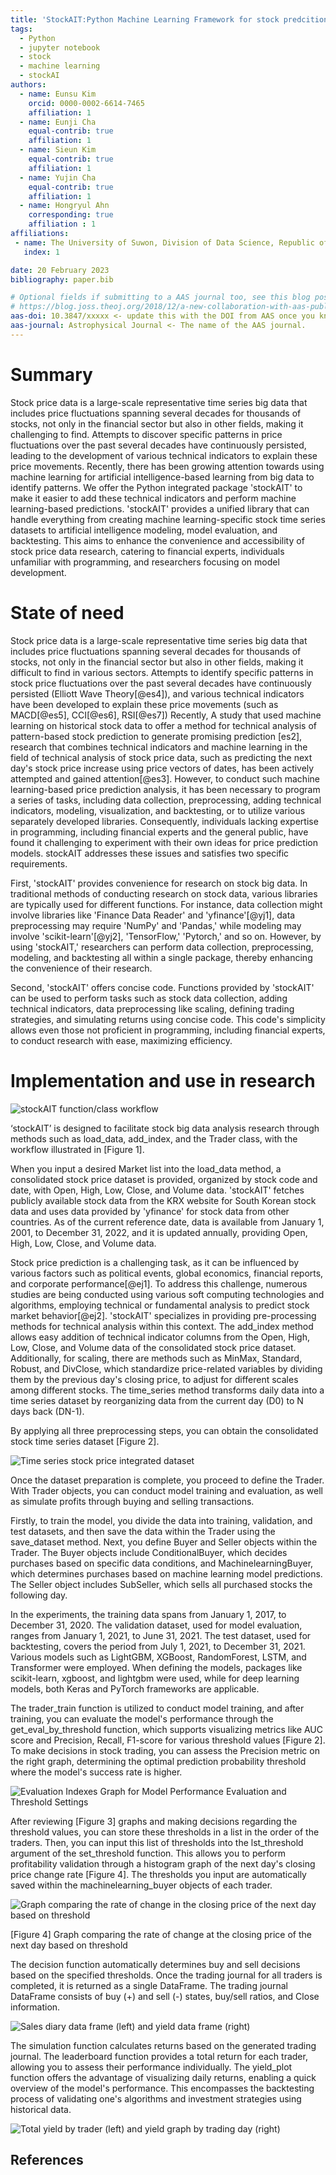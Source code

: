 ```yaml
---
title: 'StockAIT:Python Machine Learning Framework for stock predcition.'
tags:
  - Python
  - jupyter notebook
  - stock
  - machine learning 
  - stockAI 
authors:
  - name: Eunsu Kim
    orcid: 0000-0002-6614-7465
    affiliation: 1
  - name: Eunji Cha
    equal-contrib: true 
    affiliation: 1
  - name: Sieun Kim
    equal-contrib: true
    affiliation: 1
  - name: Yujin Cha
    equal-contrib: true
    affiliation: 1
  - name: Hongryul Ahn
    corresponding: true 
    affiliation : 1
affiliations:
 - name: The University of Suwon, Division of Data Science, Republic of Korea
   index: 1

date: 20 February 2023
bibliography: paper.bib

# Optional fields if submitting to a AAS journal too, see this blog post:
# https://blog.joss.theoj.org/2018/12/a-new-collaboration-with-aas-publishing
aas-doi: 10.3847/xxxxx <- update this with the DOI from AAS once you know it.
aas-journal: Astrophysical Journal <- The name of the AAS journal.
---
```




# Summary

Stock price data is a large-scale representative time series big data that includes price fluctuations spanning several decades for thousands of stocks, not only in the financial sector but also in other fields, making it challenging to find. Attempts to discover specific patterns in price fluctuations over the past several decades have continuously persisted, leading to the development of various technical indicators to explain these price movements. Recently, there has been growing attention towards using machine learning for artificial intelligence-based learning from big data to identify patterns. We offer the Python integrated package 'stockAIT' to make it easier to add these technical indicators and perform machine learning-based predictions. 'stockAIT' provides a unified library that can handle everything from creating machine learning-specific stock time series datasets to artificial intelligence modeling, model evaluation, and backtesting. This aims to enhance the convenience and accessibility of stock price data research, catering to financial experts, individuals unfamiliar with programming, and researchers focusing on model development.



# State of need 

Stock price data is a large-scale representative time series big data that includes price fluctuations spanning several decades for thousands of stocks, not only in the financial sector but also in other fields, making it difficult to find in various sectors. Attempts to identify specific patterns in stock price fluctuations over the past several decades have continuously persisted (Elliott Wave Theory[@es4]), and various technical indicators have been developed to explain these price movements (such as MACD[@es5], CCI[@es6], RSI[@es7]) Recently, A study that used machine learning on historical stock data to offer  a  method for technical analysis of pattern-based stock prediction to generate promising prediction [es2], research that combines technical indicators and machine learning in the field of technical analysis of stock price data, such as predicting the next day's stock price increase using price vectors of dates, has been actively attempted and gained attention[@es3]. However, to conduct such machine learning-based price prediction analysis, it has been necessary to program a series of tasks, including data collection, preprocessing, adding technical indicators, modeling, visualization, and backtesting, or to utilize various separately developed libraries. Consequently, individuals lacking expertise in programming, including financial experts and the general public, have found it challenging to experiment with their own ideas for price prediction models. stockAIT addresses these issues and satisfies two specific requirements.


First, 'stockAIT' provides convenience for research on stock big data. In traditional methods of conducting research on stock data, various libraries are typically used for different functions. For instance, data collection might involve libraries like 'Finance Data Reader' and 'yfinance'[@yj1], data preprocessing may require 'NumPy' and 'Pandas,' while modeling may involve 'scikit-learn'[@yj2], 'TensorFlow,' 'Pytorch,' and so on. However, by using 'stockAIT,' researchers can perform data collection, preprocessing, modeling, and backtesting all within a single package, thereby enhancing the convenience of their research.


Second, 'stockAIT' offers concise code. Functions provided by 'stockAIT' can be used to perform tasks such as stock data collection, adding technical indicators, data preprocessing like scaling, defining trading strategies, and simulating returns using concise code. This code's simplicity allows even those not proficient in programming, including financial experts, to conduct research with ease, maximizing efficiency.





# Implementation and use in research 

![stockAIT function/class workflow](../image/FIGURE1.PNG)


‘stockAIT’ is designed to facilitate stock big data analysis research through methods such as load_data, add_index, and the Trader class, with the workflow illustrated in [Figure 1].


When you input a desired Market list into the load_data method, a consolidated stock price dataset is provided, organized by stock code and date, with Open, High, Low, Close, and Volume data. 'stockAIT' fetches publicly available stock data from the KRX website for South Korean stock data and uses data provided by 'yfinance' for stock data from other countries. As of the current reference date, data is available from January 1, 2001, to December 31, 2022, and it is updated annually, providing Open, High, Low, Close, and Volume data.


Stock price prediction is a challenging task, as it can be influenced by various factors such as political events, global economics, financial reports, and corporate performance[@ej1]. To address this challenge, numerous studies are being conducted using various soft computing technologies and algorithms, employing technical or fundamental analysis to predict stock market behavior[@ej2]. 'stockAIT' specializes in providing pre-processing methods for technical analysis within this context. The add_index method allows easy addition of technical indicator columns from the Open, High, Low, Close, and Volume data of the consolidated stock price dataset. Additionally, for scaling, there are methods such as MinMax, Standard, Robust, and DivClose, which standardize price-related variables by dividing them by the previous day's closing price, to adjust for different scales among different stocks. The time_series method transforms daily data into a time series dataset by reorganizing data from the current day (D0) to N days back (DN-1).


By applying all three preprocessing steps, you can obtain the consolidated stock time series dataset [Figure 2].


![Time series stock price integrated dataset](../image/FIGURE2.PNG)


Once the dataset preparation is complete, you proceed to define the Trader. With Trader objects, you can conduct model training and evaluation, as well as simulate profits through buying and selling transactions.


Firstly, to train the model, you divide the data into training, validation, and test datasets, and then save the data within the Trader using the save_dataset method. Next, you define Buyer and Seller objects within the Trader. The Buyer objects include ConditionalBuyer, which decides purchases based on specific data conditions, and MachinelearningBuyer, which determines purchases based on machine learning model predictions. The Seller object includes SubSeller, which sells all purchased stocks the following day.


In the experiments, the training data spans from January 1, 2017, to December 31, 2020. The validation dataset, used for model evaluation, ranges from January 1, 2021, to June 31, 2021. The test dataset, used for backtesting, covers the period from July 1, 2021, to December 31, 2021. Various models such as LightGBM, XGBoost, RandomForest, LSTM, and Transformer were employed. When defining the models, packages like scikit-learn, xgboost, and lightgbm were used, while for deep learning models, both Keras and PyTorch frameworks are applicable.


The trader_train function is utilized to conduct model training, and after training, you can evaluate the model's performance through the get_eval_by_threshold function, which supports visualizing metrics like AUC score and Precision, Recall, F1-score for various threshold values [Figure 2]. To make decisions in stock trading, you can assess the Precision metric on the right graph, determining the optimal prediction probability threshold where the model's success rate is higher.


![Evaluation Indexes Graph for Model Performance Evaluation and Threshold Settings](../image/FIGURE3.PNG)

After reviewing [Figure 3] graphs and making decisions regarding the threshold values, you can store these thresholds in a list in the order of the traders. Then, you can input this list of thresholds into the lst_threshold argument of the set_threshold function. This allows you to perform profitability validation through a histogram graph of the next day's closing price change rate [Figure 4]. The thresholds you input are automatically saved within the machinelearning_buyer objects of each trader.

![Graph comparing the rate of change in the closing price of the next day based on threshold](../image/FIGURE4.png)


[Figure 4] Graph comparing the rate of change at the closing price of the next day based on threshold

The decision function automatically determines buy and sell decisions based on the specified thresholds. Once the trading journal for all traders is completed, it is returned as a single DataFrame. The trading journal DataFrame consists of buy (+) and sell (-) states, buy/sell ratios, and Close information.

![Sales diary data frame (left) and yield data frame (right)](../image/FIGURE5.PNG)


The simulation function calculates returns based on the generated trading journal. The leaderboard function provides a total return for each trader, allowing you to assess their performance individually. The yield_plot function offers the advantage of visualizing daily returns, enabling a quick overview of the model's performance. This encompasses the backtesting process of validating one's algorithms and investment strategies using historical data.


![Total yield by trader (left) and yield graph by trading day (right)](../image/FIGURE6.PNG)




## References
